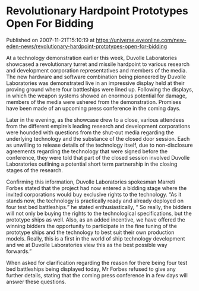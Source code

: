 # Revolutionary Hardpoint Prototypes Open For Bidding
Published on 2007-11-21T15:10:19 at https://universe.eveonline.com/new-eden-news/revolutionary-hardpoint-prototypes-open-for-bidding

At a technology demonstration earlier this week, Duvolle Laboratories showcased a revolutionary turret and missile hardpoint to various research and development corporation representatives and members of the media. The new hardware and software combination being pioneered by Duvolle Laboratories was demonstrated live in an impressive display held at their proving ground where four battleships were lined up. Following the displays, in which the weapon systems showed an enormous potential for damage, members of the media were ushered from the demonstration. Promises have been made of an upcoming press conference in the coming days.   
  
Later in the evening, as the showcase drew to a close, various attendees from the different empire’s leading research and development corporations were hounded with questions from the shut-out media regarding the underlying technology and the substance of the closed door session. Each as unwilling to release details of the technology itself, due to non-disclosure agreements regarding the technology that were signed before the conference, they were told that part of the closed session involved Duvolle Laboratories outlining a potential short term partnership in the closing stages of the research.   
  
Confirming this information, Duvolle Laboratories spokesman Marreti Forbes stated that the project had now entered a bidding stage where the invited corporations would buy exclusive rights to the technology. “As it stands now, the technology is practically ready and already deployed on four test bed battleships.” he stated enthusiastically, “ So really, the bidders will not only be buying the rights to the technological specifications, but the prototype ships as well. Also, as an added incentive, we have offered the winning bidders the opportunity to participate in the fine tuning of the prototype ships and the technology to best suit their own production models. Really, this is a first in the world of ship technology development and we at Duvolle Laboratories view this as the best possible way forwards.”   
  
When asked for clarification regarding the reason for there being four test bed battleships being displayed today, Mr Forbes refused to give any further details, stating that the coming press conference in a few days will answer these questions.
